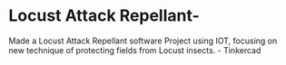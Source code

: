 # Locust Attack Repellant-
Made a Locust Attack Repellant software Project using IOT,
focusing on new technique of protecting fields from Locust insects. -
Tinkercad

